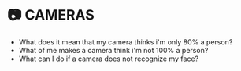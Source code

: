 # 📷  CAMERAS

- What does it mean that my camera thinks i'm only 80% a person?
- What of me makes a camera think i'm not 100% a person?
- What can I do if a camera does not recognize my face?

